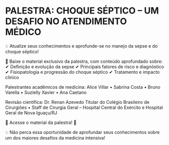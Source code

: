 # PALESTRA: CHOQUE SÉPTICO – UM DESAFIO NO ATENDIMENTO MÉDICO
 
💡 Atualize seus conhecimentos e aprofunde-se no manejo da sepse e do choque séptico!

📖 Baixe o material exclusivo da palestra, com conteúdo aprofundado sobre:
✔ Definição e evolução da sepse
✔ Principais fatores de risco e diagnóstico
✔ Fisiopatologia e progressão do choque séptico
✔ Tratamento e impacto clínico

Palestrantes acadêmicos de medicina:
Alice Villar • Sabrina Costa • Bruno Varella • Suzielly Xavier • Ana Caetano

Revisão científica: Dr. Renan Azevedo
Titular do Colégio Brasileiro de Cirurgiões • Staff de Cirurgia Geral – Hospital Central do Exército e Hospital Geral de Nova Iguaçu/RJ

📲 Acesse o material da palestra! 🔗 

💡 Não perca essa oportunidade de aprofundar seus conhecimentos sobre um dos maiores desafios da medicina intensiva!
